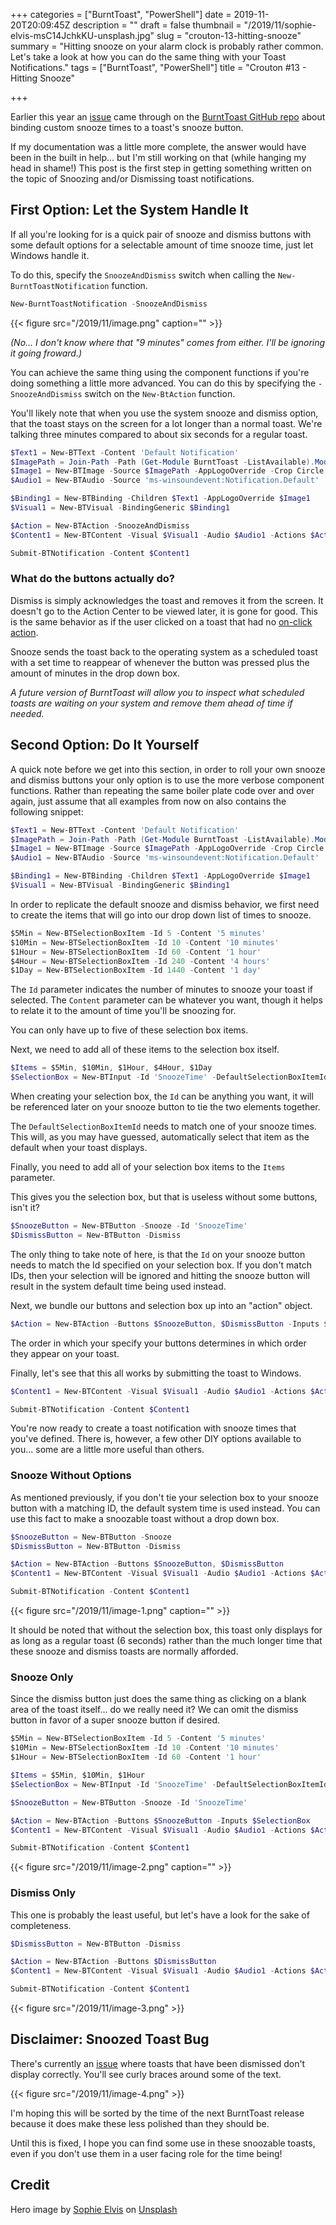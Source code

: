 +++
categories = ["BurntToast", "PowerShell"]
date = 2019-11-20T20:09:45Z
description = ""
draft = false
thumbnail = "/2019/11/sophie-elvis-msC14JchkKU-unsplash.jpg"
slug = "crouton-13-hitting-snooze"
summary = "Hitting snooze on your alarm clock is probably rather common. Let's take a look at how you can do the same thing with your Toast Notifications."
tags = ["BurntToast", "PowerShell"]
title = "Crouton #13 - Hitting Snooze"

+++


Earlier this year an [issue](https://github.com/Windos/BurntToast/issues/71) came through on the [BurntToast GitHub repo](https://github.com/Windos/BurntToast) about binding custom snooze times to a toast's snooze button.

If my documentation was a little more complete, the answer would have been in the built in help... but I'm still working on that (while hanging my head in shame!) This post is the first step in getting something written on the topic of Snoozing and/or Dismissing toast notifications.

## First Option: Let the System Handle It

If all you're looking for is a quick pair of snooze and dismiss buttons with some default options for a selectable amount of time snooze time, just let Windows handle it.

To do this, specify the `SnoozeAndDismiss` switch when calling the `New-BurntToastNotification` function.

```powershell
New-BurntToastNotification -SnoozeAndDismiss
```

{{< figure src="/2019/11/image.png" caption="" >}}

_(No... I don't know where that "9 minutes" comes from either. I'll be ignoring it going froward.)_

You can achieve the same thing using the component functions if you're doing something a little more advanced. You can do this by specifying the `-SnoozeAndDismiss` switch on the `New-BtAction` function.

You'll likely note that when you use the system snooze and dismiss option, that the toast stays on the screen for a lot longer than a normal toast. We're talking three minutes compared to about six seconds for a regular toast.

```powershell
$Text1 = New-BTText -Content 'Default Notification'
$ImagePath = Join-Path -Path (Get-Module BurntToast -ListAvailable).ModuleBase -ChildPath 'Images\BurntToast.png'
$Image1 = New-BTImage -Source $ImagePath -AppLogoOverride -Crop Circle
$Audio1 = New-BTAudio -Source 'ms-winsoundevent:Notification.Default'

$Binding1 = New-BTBinding -Children $Text1 -AppLogoOverride $Image1
$Visual1 = New-BTVisual -BindingGeneric $Binding1

$Action = New-BTAction -SnoozeAndDismiss
$Content1 = New-BTContent -Visual $Visual1 -Audio $Audio1 -Actions $Action

Submit-BTNotification -Content $Content1
```

### What do the buttons actually do?

Dismiss is simply acknowledges the toast and removes it from the screen. It doesn't go to the Action Center to be viewed later, it is gone for good. This is the same behavior as if the user clicked on a toast that had no [on-click action](__GHOST_URL__/2017/05/08/crouton-clickable/).

Snooze sends the toast back to the operating system as a scheduled toast with a set time to reappear of whenever the button was pressed plus the amount of minutes in the drop down box.

_A future version of BurntToast will allow you to inspect what scheduled toasts are waiting on your system and remove them ahead of time if needed._

## Second Option: Do It Yourself

A quick note before we get into this section, in order to roll your own snooze and dismiss buttons your only option is to use the more verbose component functions. Rather than repeating the same boiler plate code over and over again, just assume that all examples from now on also contains the following snippet:

```powershell
$Text1 = New-BTText -Content 'Default Notification'
$ImagePath = Join-Path -Path (Get-Module BurntToast -ListAvailable).ModuleBase -ChildPath 'Images\BurntToast.png'
$Image1 = New-BTImage -Source $ImagePath -AppLogoOverride -Crop Circle
$Audio1 = New-BTAudio -Source 'ms-winsoundevent:Notification.Default'

$Binding1 = New-BTBinding -Children $Text1 -AppLogoOverride $Image1
$Visual1 = New-BTVisual -BindingGeneric $Binding1
```

In order to replicate the default snooze and dismiss behavior, we first need to create the items that will go into our drop down list of times to snooze.

```powershell
$5Min = New-BTSelectionBoxItem -Id 5 -Content '5 minutes'
$10Min = New-BTSelectionBoxItem -Id 10 -Content '10 minutes'
$1Hour = New-BTSelectionBoxItem -Id 60 -Content '1 hour'
$4Hour = New-BTSelectionBoxItem -Id 240 -Content '4 hours'
$1Day = New-BTSelectionBoxItem -Id 1440 -Content '1 day'
```

The `Id` parameter indicates the number of minutes to snooze your toast if selected. The `Content` parameter can be whatever you want, though it helps to relate it to the amount of time you'll be snoozing for.

You can only have up to five of these selection box items.

Next, we need to add all of these items to the selection box itself.

```powershell
$Items = $5Min, $10Min, $1Hour, $4Hour, $1Day
$SelectionBox = New-BTInput -Id 'SnoozeTime' -DefaultSelectionBoxItemId 10 -Items $Items
```

When creating your selection box, the `Id` can be anything you want, it will be referenced later on your snooze button to tie the two elements together.

The `DefaultSelectionBoxItemId` needs to match one of your snooze times. This will, as you may have guessed, automatically select that item as the default when your toast displays.

Finally, you need to add all of your selection box items to the `Items` parameter.

This gives you the selection box, but that is useless without some buttons, isn't it?

```powershell
$SnoozeButton = New-BTButton -Snooze -Id 'SnoozeTime'
$DismissButton = New-BTButton -Dismiss
```

The only thing to take note of here, is that the `Id` on your snooze button needs to match the Id specified on your selection box. If you don't match IDs, then your selection will be ignored and hitting the snooze button will result in the system default time being used instead.

Next, we bundle our buttons and selection box up into an "action" object.

```powershell
$Action = New-BTAction -Buttons $SnoozeButton, $DismissButton -Inputs $SelectionBox
```

The order in which your specify your buttons determines in which order they appear on your toast.

Finally, let's see that this all works by submitting the toast to Windows.

```powershell
$Content1 = New-BTContent -Visual $Visual1 -Audio $Audio1 -Actions $Action

Submit-BTNotification -Content $Content1
```

You're now ready to create a toast notification with snooze times that you've defined. There is, however, a few other DIY options available to you... some are a little more useful than others.

### Snooze Without Options

As mentioned previously, if you don't tie your selection box to your snooze button with a matching ID, the default system time is used instead. You can use this fact to make a snoozable toast without a drop down box.

```powershell
$SnoozeButton = New-BTButton -Snooze
$DismissButton = New-BTButton -Dismiss

$Action = New-BTAction -Buttons $SnoozeButton, $DismissButton
$Content1 = New-BTContent -Visual $Visual1 -Audio $Audio1 -Actions $Action

Submit-BTNotification -Content $Content1
```

{{< figure src="/2019/11/image-1.png" caption="" >}}

It should be noted that without the selection box, this toast only displays for as long as a regular toast (6 seconds) rather than the much longer time that these snooze and dismiss toasts are normally afforded.

### Snooze Only

Since the dismiss button just does the same thing as clicking on a blank area of the toast itself... do we really need it? We can omit the dismiss button in favor of a super snooze button if desired.

```powershell
$5Min = New-BTSelectionBoxItem -Id 5 -Content '5 minutes'
$10Min = New-BTSelectionBoxItem -Id 10 -Content '10 minutes'
$1Hour = New-BTSelectionBoxItem -Id 60 -Content '1 hour'

$Items = $5Min, $10Min, $1Hour
$SelectionBox = New-BTInput -Id 'SnoozeTime' -DefaultSelectionBoxItemId 10 -Items $Items

$SnoozeButton = New-BTButton -Snooze -Id 'SnoozeTime'

$Action = New-BTAction -Buttons $SnoozeButton -Inputs $SelectionBox
$Content1 = New-BTContent -Visual $Visual1 -Audio $Audio1 -Actions $Action

Submit-BTNotification -Content $Content1
```

{{< figure src="/2019/11/image-2.png" caption="" >}}

### Dismiss Only

This one is probably the least useful, but let's have a look for the sake of completeness.

```powershell
$DismissButton = New-BTButton -Dismiss

$Action = New-BTAction -Buttons $DismissButton
$Content1 = New-BTContent -Visual $Visual1 -Audio $Audio1 -Actions $Action

Submit-BTNotification -Content $Content1
```

{{< figure src="/2019/11/image-3.png" >}}

## Disclaimer: Snoozed Toast Bug

There's currently an [issue](https://github.com/Windos/BurntToast/issues/72) where toasts that have been dismissed don't display correctly. You'll see curly braces around some of the text.

{{< figure src="/2019/11/image-4.png" >}}

I'm hoping this will be sorted by the time of the next BurntToast release because it does make these less polished than they should be.

Until this is fixed, I hope you can find some use in these snoozable toasts, even if you don't use them in a user facing role for the time being!

## Credit

Hero image by [Sophie Elvis](https://unsplash.com/@thetechnomaid?utm_source=unsplash&utm_medium=referral&utm_content=creditCopyText) on [Unsplash](https://unsplash.com/s/photos/snooze?utm_source=unsplash&utm_medium=referral&utm_content=creditCopyText)

